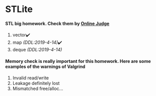 # STLite
<h4>STL big homework. Check them by <a href="https://47.106.223.76">Online Judge</a></h4>
<ol>
  <li>vector✔️ </li>
  <li>map <i>(DDL:2019-4-14)</i>✔️</li>
  <li>deque <i>(DDL:2019-4-14)</i> </li>
</ol>

<h4>Memory check is really important for this homework. Here are some examples of the warnings of Valgrind</h4>
<ol>
  <li>Invalid read/write</li>  
  <li>Leakage definitely lost</li>
  <li>Mismatched free/alloc...</li>
</ol>
